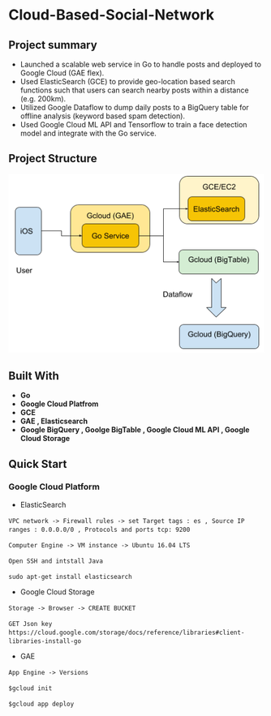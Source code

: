 # Cloud-Based-Social-Network
## Project summary
* Launched a scalable web service in Go to handle posts and deployed to Google Cloud (GAE flex).
* Used ElasticSearch (GCE) to provide geo-location based search functions such that users can search nearby posts within a distance (e.g. 200km).
* Utilized Google Dataflow to dump daily posts to a BigQuery table for offline analysis (keyword based spam detection).
* Used Google Cloud ML API and Tensorflow to train a face detection model and integrate with the Go service.

## Project Structure
![](https://github.com/Liang200/Cloud-Based-Social-Network/blob/master/Service%20Graph.png)
## Built With
* __Go__
* __Google Cloud Platfrom__
* __GCE__
* __GAE , Elasticsearch__
* __Google BigQuery , Goolge BigTable , Google Cloud ML API , Google Cloud Storage__

## Quick Start
### Google Cloud Platform
* ElasticSearch

`VPC network -> Firewall rules -> set Target tags : es , Source IP ranges : 0.0.0.0/0 , Protocols and ports tcp: 9200`

`Computer Engine -> VM instance -> Ubuntu 16.04 LTS`

`Open SSH and intstall Java`

`sudo apt-get install elasticsearch`

* Google Cloud Storage

`Storage -> Browser -> CREATE BUCKET`

`GET Json key https://cloud.google.com/storage/docs/reference/libraries#client-libraries-install-go`

* GAE

`App Engine -> Versions`

`$gcloud init`

`$gcloud app deploy`


